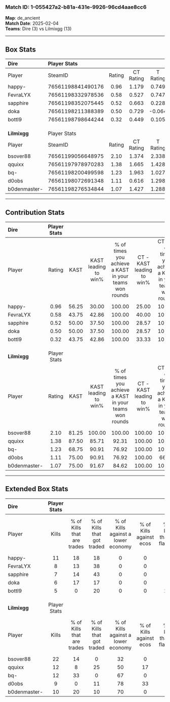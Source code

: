 ### Match ID: 1-055427a2-b81a-431e-9926-96cd4aae8cc6  
**Map**: de_ancient  
**Match Date**: 2025-02-04  
**Teams**: Dire (3) vs Lilmixgg (13)  

---  

## Box Stats  

| **Dire**     | Player Stats      |        |           |          |       |       |       |         |        |      |     |
| :- | :- | :-: | :-: | :-: | :-: | :-: | :-: | :-: | :-: | :-: | :-: |
| Player       | SteamID           | Rating | CT Rating | T Rating | KAST  |  ADR  | Kills | Assists | Deaths | K/D  | HS% |
| happy-       | 76561198841490176 |  0.96  |   1.179   |  0.749   | 56.25 | 87.6  |  11   |    2    |   12   | 0.92 | 81  |
| FevraLYX     | 76561198332978536 |  0.58  |   0.527   |  0.747   | 43.75 | 50.9  |   8   |    1    |   12   | 0.67 | 50  |
| sapphire     | 76561198352075445 |  0.52  |   0.663   |  0.228   | 50.00 | 63.6  |   7   |    2    |   15   | 0.47 | 28  |
| doka         | 76561198211388389 |  0.50  |   0.729   |  -0.064  | 50.00 | 56.0  |   6   |    0    |   13   | 0.46 | 66  |
| bottl9       | 76561198798644244 |  0.32  |   0.449   |  0.105   | 43.75 | 40.1  |   5   |    1    |   14   | 0.36 | 40  |
|              |                   |        |           |          |       |       |       |         |        |      |     |
|              |                   |        |           |          |       |       |       |         |        |      |     |
|              |                   |        |           |          |       |       |       |         |        |      |     |
| **Lilmixgg** | Player Stats      |        |           |          |       |       |       |         |        |      |     |
| Player       | SteamID           | Rating | CT Rating | T Rating | KAST  |  ADR  | Kills | Assists | Deaths | K/D  | HS% |
| bsover88     | 76561199056648975 |  2.10  |   1.374   |  2.338   | 81.25 | 120.6 |  22   |    0    |   4    | 5.50 | 50  |
| qquixx       | 76561197978970283 |  1.38  |   1.665   |  1.428   | 87.50 | 99.5  |  12   |    8    |   10   | 1.20 | 41  |
| bq-          | 76561198200499598 |  1.23  |   1.963   |  1.027   | 68.75 | 76.0  |  12   |    1    |   7    | 1.71 | 25  |
| d0obs        | 76561198072691348 |  1.11  |   0.616   |  1.298   | 75.00 | 67.1  |   9   |   10    |   8    | 1.13 | 44  |
| b0denmaster- | 76561198276534844 |  1.07  |   1.427   |  1.288   | 75.00 | 63.9  |  10   |    3    |   9    | 1.11 | 50  |
---  

## Contribution Stats  

| **Dire**     | Player Stats |       |                      |                                                        |                           |                                                             |                          |                                                            |
| :- | :-: | :-: | :-: | :-: | :-: | :-: | :-: | :-: |
| Player       |    Rating    | KAST  | KAST leading to win% | % of times you achieve a KAST in your teams won rounds | CT - KAST leading to win% | CT - % of times you achieve a KAST in your teams won rounds | T - KAST leading to win% | T - % of times you achieve a KAST in your teams won rounds |
| happy-       |     0.96     | 56.25 |        30.00         |                         100.00                         |           25.00           |                           100.00                            |          50.00           |                           100.00                           |
| FevraLYX     |     0.58     | 43.75 |        42.86         |                         100.00                         |           40.00           |                           100.00                            |          50.00           |                           100.00                           |
| sapphire     |     0.52     | 50.00 |        37.50         |                         100.00                         |           28.57           |                           100.00                            |          100.00          |                           100.00                           |
| doka         |     0.50     | 50.00 |        37.50         |                         100.00                         |           28.57           |                           100.00                            |          100.00          |                           100.00                           |
| bottl9       |     0.32     | 43.75 |        42.86         |                         100.00                         |           33.33           |                           100.00                            |          100.00          |                           100.00                           |
|              |              |       |                      |                                                        |                           |                                                             |                          |                                                            |
|              |              |       |                      |                                                        |                           |                                                             |                          |                                                            |
|              |              |       |                      |                                                        |                           |                                                             |                          |                                                            |
| **Lilmixgg** | Player Stats |       |                      |                                                        |                           |                                                             |                          |                                                            |
| Player       |    Rating    | KAST  | KAST leading to win% | % of times you achieve a KAST in your teams won rounds | CT - KAST leading to win% | CT - % of times you achieve a KAST in your teams won rounds | T - KAST leading to win% | T - % of times you achieve a KAST in your teams won rounds |
| bsover88     |     2.10     | 81.25 |        100.00        |                         100.00                         |          100.00           |                           100.00                            |          100.00          |                           100.00                           |
| qquixx       |     1.38     | 87.50 |        85.71         |                         92.31                          |          100.00           |                           100.00                            |          81.82           |                           90.00                            |
| bq-          |     1.23     | 68.75 |        90.91         |                         76.92                          |          100.00           |                           100.00                            |          87.50           |                           70.00                            |
| d0obs        |     1.11     | 75.00 |        90.91         |                         76.92                          |          100.00           |                            66.67                            |          88.89           |                           80.00                            |
| b0denmaster- |     1.07     | 75.00 |        91.67         |                         84.62                          |          100.00           |                           100.00                            |          88.89           |                           80.00                            |
---  

## Extended Box Stats  

| **Dire**     | Player Stats |                            |                            |                                    |                         |                              |                                 |        |                             |                                     |                          |                               |                            |
| :- | :-: | :-: | :-: | :-: | :-: | :-: | :-: | :-: | :-: | :-: | :-: | :-: | :-: |
| Player       |    Kills     | % of Kills that are trades | % of Kills that got traded | % of Kills against a lower economy | % of Kills against ecos | % of Kills that are flawless | % of Kills that are close duels | Deaths | % of Deaths that get traded | % of Deaths against a lower economy | % of Deaths against ecos | % of Deaths that are flawless | % of Deaths that are close |
| happy-       |      11      |             18             |             18             |                 0                  |            0            |              73              |                0                |   12   |             17              |                  8                  |            0             |              58               |             17             |
| FevraLYX     |      8       |             13             |             38             |                 0                  |            0            |              63              |               13                |   12   |              0              |                  8                  |            0             |              75               |             8              |
| sapphire     |      7       |             14             |             43             |                 0                  |            0            |              71              |                0                |   15   |              7              |                  7                  |            0             |              60               |             0              |
| doka         |      6       |             17             |             17             |                 0                  |            0            |              67              |               17                |   13   |              8              |                  8                  |            0             |              46               |             8              |
| bottl9       |      5       |             0              |             20             |                 0                  |            0            |             100              |                0                |   14   |              7              |                  7                  |            0             |              71               |             0              |
|              |              |                            |                            |                                    |                         |                              |                                 |        |                             |                                     |                          |                               |                            |
|              |              |                            |                            |                                    |                         |                              |                                 |        |                             |                                     |                          |                               |                            |
|              |              |                            |                            |                                    |                         |                              |                                 |        |                             |                                     |                          |                               |                            |
| **Lilmixgg** | Player Stats |                            |                            |                                    |                         |                              |                                 |        |                             |                                     |                          |                               |                            |
| Player       |    Kills     | % of Kills that are trades | % of Kills that got traded | % of Kills against a lower economy | % of Kills against ecos | % of Kills that are flawless | % of Kills that are close duels | Deaths | % of Deaths that get traded | % of Deaths against a lower economy | % of Deaths against ecos | % of Deaths that are flawless | % of Deaths that are close |
| bsover88     |      22      |             14             |             0              |                 32                 |            0            |              55              |                5                |   4    |              0              |                 25                  |            0             |              75               |             0              |
| qquixx       |      12      |             8              |             25             |                 50                 |           17            |              75              |                0                |   10   |             30              |                 30                  |            0             |              70               |             20             |
| bq-          |      12      |             33             |             0              |                 67                 |            0            |              83              |                0                |   7    |             14              |                 43                  |            0             |              86               |             0              |
| d0obs        |      9       |             0              |             11             |                 78                 |           33            |              44              |               11                |   8    |             25              |                 38                  |            0             |              63               |             0              |
| b0denmaster- |      10      |             20             |             10             |                 70                 |            0            |              70              |               20                |   9    |             44              |                 44                  |            11            |              78               |             0              |
